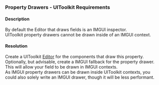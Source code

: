### Property Drawers - UIToolkit Requirements
#### Description
By default the Editor that draws fields is an IMGUI inspector.  
UIToolkit property drawers cannot be drawn inside of an IMGUI context.

#### Resolution
Create a UIToolkit [Editor](https://docs.unity3d.com/ScriptReference/Editor.html) for the components that draw this property.  
Optionally, but advisable, create a IMGUI fallback for the property drawer. This will allow your field to be drawn in IMGUI contexts.  
As IMGUI property drawers can be drawn inside UIToolkit contexts, you could also solely write an IMGUI drawer, though it will be less performant.